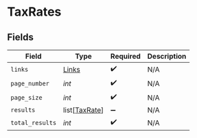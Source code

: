 # TaxRates


## Fields

| Field                                           | Type                                            | Required                                        | Description                                     |
| ----------------------------------------------- | ----------------------------------------------- | ----------------------------------------------- | ----------------------------------------------- |
| `links`                                         | [Links](../../models/shared/links.md)           | :heavy_check_mark:                              | N/A                                             |
| `page_number`                                   | *int*                                           | :heavy_check_mark:                              | N/A                                             |
| `page_size`                                     | *int*                                           | :heavy_check_mark:                              | N/A                                             |
| `results`                                       | list[[TaxRate](../../models/shared/taxrate.md)] | :heavy_minus_sign:                              | N/A                                             |
| `total_results`                                 | *int*                                           | :heavy_check_mark:                              | N/A                                             |